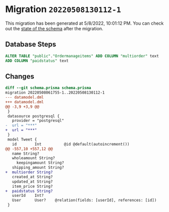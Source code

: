 # Migration `20220508130112-1`

This migration has been generated at 5/8/2022, 10:01:12 PM.
You can check out the [state of the schema](./schema.prisma) after the migration.

## Database Steps

```sql
ALTER TABLE "public"."Ordermanageitems" ADD COLUMN "multiorder" text   ,
ADD COLUMN "paidstatus" text   
```

## Changes

```diff
diff --git schema.prisma schema.prisma
migration 20220508061755-1..20220508130112-1
--- datamodel.dml
+++ datamodel.dml
@@ -3,9 +3,9 @@
 }
 datasource postgresql {
   provider = "postgresql"
-  url = "***"
+  url = "***"
 }
 model Tweet {
   id        Int          @id @default(autoincrement())
@@ -557,10 +557,12 @@
   name String?
   wholeamount String?
     keepingamount String?
   shipping_amount String?
+  multiorder String?
   created_at String?
   updated_at String?
   item_price String?
+  paidstatus String?
   userId    Int?    
   User      User?    @relation(fields: [userId], references: [id])
 }
```


